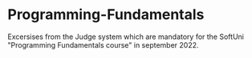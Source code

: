 # Programming-Fundamentals
Excersises from the Judge system which are mandatory for the SoftUni "Programming Fundamentals course" in september 2022.
